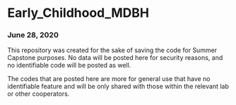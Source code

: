 # Early_Childhood_MDBH
### June 28, 2020

This repository was created for the sake of saving the code for Summer Capstone purposes.
No data will be posted here for security reasons, and no identifiable code will be posted as well.

The codes that are posted here are more for general use that have no identifiable feature and will be only shared with those within the relevant lab or other cooperators. 
